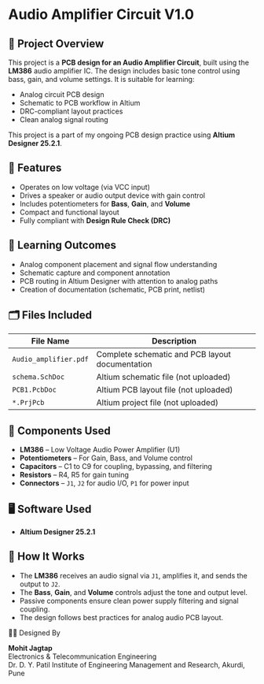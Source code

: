 # Audio Amplifier Circuit V1.0

## 📌 Project Overview

This project is a **PCB design for an Audio Amplifier Circuit**, built using the **LM386** audio amplifier IC. The design includes basic tone control using bass, gain, and volume settings. It is suitable for learning:

* Analog circuit PCB design
* Schematic to PCB workflow in Altium
* DRC-compliant layout practices
* Clean analog signal routing

This project is a part of my ongoing PCB design practice using **Altium Designer 25.2.1**.

## 🎯 Features

* Operates on low voltage (via VCC input)
* Drives a speaker or audio output device with gain control
* Includes potentiometers for **Bass**, **Gain**, and **Volume**
* Compact and functional layout
* Fully compliant with **Design Rule Check (DRC)**

## 🧠 Learning Outcomes

* Analog component placement and signal flow understanding
* Schematic capture and component annotation
* PCB routing in Altium Designer with attention to analog paths
* Creation of documentation (schematic, PCB print, netlist)

## 🗂️ Files Included

| File Name             | Description                                     |
| --------------------- | ----------------------------------------------- |
| `Audio_amplifier.pdf` | Complete schematic and PCB layout documentation |
| `schema.SchDoc`       | Altium schematic file (not uploaded)            |
| `PCB1.PcbDoc`         | Altium PCB layout file (not uploaded)           |
| `*.PrjPcb`            | Altium project file (not uploaded)              |

## 🔩 Components Used

* **LM386** – Low Voltage Audio Power Amplifier (U1)
* **Potentiometers** – For Gain, Bass, and Volume control
* **Capacitors** – C1 to C9 for coupling, bypassing, and filtering
* **Resistors** – R4, R5 for gain tuning
* **Connectors** – `J1`, `J2` for audio I/O, `P1` for power input

## 🖥️ Software Used

* **Altium Designer 25.2.1**

## 🔧 How It Works

* The **LM386** receives an audio signal via `J1`, amplifies it, and sends the output to `J2`.
* The **Bass**, **Gain**, and **Volume** controls adjust the tone and output level.
* Passive components ensure clean power supply filtering and signal coupling.
* The design follows best practices for analog audio PCB layout.

 🧑‍💻 Designed By

**Mohit Jagtap**  
Electronics & Telecommunication Engineering  
Dr. D. Y. Patil Institute of Engineering Management and Research, Akurdi, Pune

